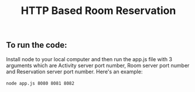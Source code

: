 <div align="center" >

# **HTTP Based Room Reservation** 
<br>
</div>

## To run the code:
Install node to your local computer and then run the app.js file with 3 arguments which are Activity server port number, Room server port number and Reservation server port number. Here's an example:<br><br>
`node app.js 8080 8081 8082`

